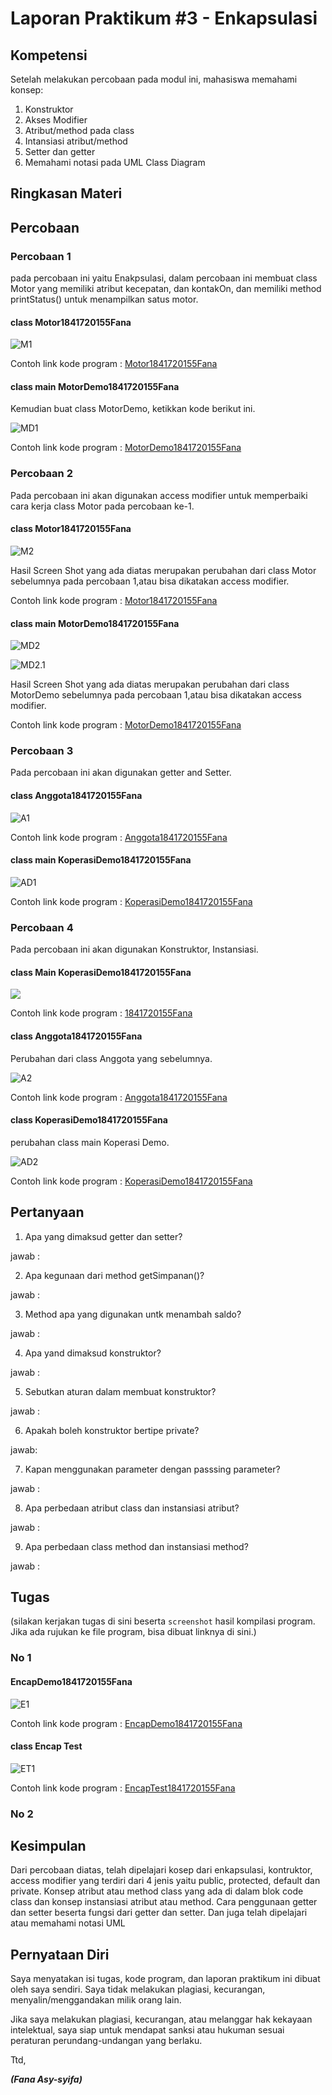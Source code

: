 # Laporan Praktikum #3 - Enkapsulasi

## Kompetensi

Setelah melakukan percobaan pada modul ini, mahasiswa memahami konsep: 
1. Konstruktor 
2. Akses Modifier 
3. Atribut/method pada class 
4. Intansiasi atribut/method  
5. Setter dan getter 
6. Memahami notasi pada UML Class Diagram  

## Ringkasan Materi

## Percobaan

### Percobaan 1

pada percobaan ini yaitu Enakpsulasi, dalam percobaan ini membuat class Motor yang memiliki atribut kecepatan, dan kontakOn, dan memiliki method printStatus() untuk menampilkan satus motor.

#### class Motor1841720155Fana

![M1](img/M1.PNG)

Contoh link kode program : [Motor1841720155Fana](../../src/3_Enkapsulasi/Motor1841720155Fana.java)

#### class main MotorDemo1841720155Fana

Kemudian buat class MotorDemo, ketikkan kode berikut ini. 

![MD1](img/MD1.PNG)

Contoh link kode program : [MotorDemo1841720155Fana](../../src/1_Enkapsulasi/MotorDemo1841720155Fana.java)

### Percobaan 2

Pada percobaan ini akan digunakan access modifier untuk memperbaiki cara kerja class Motor pada percobaan ke-1. 

#### class Motor1841720155Fana

![M2](img/M2.PNG)

Hasil Screen Shot yang ada diatas merupakan perubahan dari class Motor sebelumnya pada percobaan 1,atau bisa dikatakan access modifier.

Contoh link kode program : [Motor1841720155Fana](../../src/3_Enkapsulasi/Motor1841720155Fana.java)

#### class main MotorDemo1841720155Fana

![MD2](img/MD2.PNG)

![MD2.1](img/MD2.1.PNG)

Hasil Screen Shot yang ada diatas merupakan perubahan dari class MotorDemo sebelumnya pada percobaan 1,atau bisa dikatakan access modifier.

Contoh link kode program : [MotorDemo1841720155Fana](../../src/3_Enkapsulasi/MotorDemo1841720155Fana.java)


### Percobaan 3

Pada percobaan ini akan digunakan getter and Setter. 

#### class Anggota1841720155Fana

![A1](img/A1.PNG)

Contoh link kode program : [Anggota1841720155Fana](../../src/3_Enkapsulasi/Anggota1841720155Fana.java)

#### class main KoperasiDemo1841720155Fana

![AD1](img/AD1.PNG)

Contoh link kode program : [KoperasiDemo1841720155Fana](../../src/3_Enkapsulasi/KoperasiDemo1841720155Fana.java)

### Percobaan 4

Pada percobaan ini akan digunakan Konstruktor, Instansiasi.

#### class Main KoperasiDemo1841720155Fana

![](img/.PNG)

Contoh link kode program : [1841720155Fana](../../src/3_Enkapsulasi/1841720155Fana.java)

#### class Anggota1841720155Fana

Perubahan dari class Anggota yang sebelumnya.

![A2](img/A2.PNG)

Contoh link kode program : [Anggota1841720155Fana](../../src/3_Enkapsulasi/Anggota1841720155Fana.java)

#### class KoperasiDemo1841720155Fana

perubahan class main Koperasi Demo.

![AD2](img/AD2.PNG)

Contoh link kode program : [KoperasiDemo1841720155Fana](../../src/3_Enkapsulasi/KoperasiDemo1841720155Fana.java)


## Pertanyaan

1. Apa yang dimaksud getter dan setter? 

jawab :

2. Apa kegunaan dari method getSimpanan()? 

jawab :

3. Method apa yang digunakan untk menambah saldo? 

jawab :

4. Apa yand dimaksud konstruktor? 

jawab :

5. Sebutkan aturan dalam membuat konstruktor? 

jawab :

6. Apakah boleh konstruktor bertipe private? 

jawab:

7. Kapan menggunakan parameter dengan passsing parameter? 

jawab :

8. Apa perbedaan atribut class dan instansiasi atribut?

jawab :

9. Apa perbedaan class method dan instansiasi method? 

jawab :

 
## Tugas

(silakan kerjakan tugas di sini beserta `screenshot` hasil kompilasi program. Jika ada rujukan ke file program, bisa dibuat linknya di sini.)

### No 1

#### EncapDemo1841720155Fana

![E1](img/E1.PNG)

Contoh link kode program : [EncapDemo1841720155Fana](../../src/3_Enkapsulasi/EncapDemo1841720155Fana.java)

#### class Encap Test

![ET1](img/ET1.PNG)

Contoh link kode program : [EncapTest1841720155Fana](../../src/3_Enkapsulasi/EncapTest1841720155Fana.java)

### No 2



## Kesimpulan

Dari percobaan diatas, telah dipelajari kosep dari enkapsulasi, kontruktor, access modifier yang terdiri dari 4 jenis yaitu public, protected, default dan private. Konsep atribut atau method class yang ada di dalam blok code class dan konsep instansiasi atribut atau method. Cara penggunaan getter dan setter beserta fungsi dari getter dan setter. Dan juga telah dipelajari atau memahami notasi UML 
 

## Pernyataan Diri

Saya menyatakan isi tugas, kode program, dan laporan praktikum ini dibuat oleh saya sendiri. Saya tidak melakukan plagiasi, kecurangan, menyalin/menggandakan milik orang lain.

Jika saya melakukan plagiasi, kecurangan, atau melanggar hak kekayaan intelektual, saya siap untuk mendapat sanksi atau hukuman sesuai peraturan perundang-undangan yang berlaku.

Ttd,

***(Fana Asy-syifa)*** 
